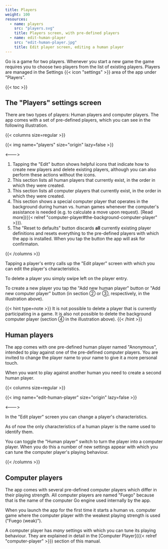 ```yaml
---
title: Players
weight: 100
resources:
  - name: players
    src: "players.svg"
    title: Players screen, with pre-defined players
  - name: edit-human-player
    src: "edit-human-player.jpg"
    title: Edit player screen, editing a human player
---
```


Go is a game for two players. Whenever you start a new game the game requires you to choose two players from the list of existing players. Players are managed in the Settings {{< icon "settings" >}} area of the app under "Players".

{{< toc >}}

## The "Players" settings screen

There are two types of players: Human players and computer players. The app comes with a set of pre-defined players, which you can see in the following illustration.

{{< columns size=regular >}}

{{< img name="players" size="origin" lazy=false >}}

<--->

1. Tapping the "Edit" button shows helpful icons that indicate how to create new players and delete existing players, although you can also perform these actions without the icons.
1. This section lists all human players that currently exist, in the order in which they were created.
1. This section lists all computer players that currently exist, in the order in which they were created.
1. This section shows a special computer player that operates in the background during human vs. human games whenever the computer's assistance is needed (e.g. to calculate a move upon request). [Read more]({{< relref "computer-player#the-background-computer-player" >}}).
1. The "Reset to defaults" button discards **all** currently existing player definitions and resets everything to the pre-defined players with which the app is installed. When you tap the button the app will ask for confirmaton.

{{< /columns >}}

Tapping a player's entry calls up the "Edit player" screen with which you can edit the player's characteristics.

To delete a player you simply swipe left on the player entry.

To create a new player you tap the "Add new human player" button or "Add new computer player" button (in section ② or ③, respectively, in the illustration above).

{{< hint type=note >}}
It is not possible to delete a player that is currently participating in a game. It is also not possible to delete the background computer player (section ④ in the illustration above).
{{< /hint >}}

## Human players

The app comes with one pre-defined human player named "Anonymous", intended to play against one of the pre-defined computer players. You are invited to change the player name to your name to give it a more personal touch.

When you want to play against another human you need to create a second human player.

{{< columns size=regular >}}

{{< img name="edit-human-player" size="origin" lazy=false >}}

<--->

In the "Edit player" screen you can change a player's characteristics.

As of now the only characteristics of a human player is the name used to identify them.

You can toggle the "Human player" switch to turn the player into a computer player. When you do this a number of new settings appear with which you can tune the computer player's playing behaviour.

{{< /columns >}}

## Computer players

The app comes with several pre-defined computer players which differ in their playing strength. All computer players are named "Fuego" because that is the name of the computer Go engine used internally by the app.

When you launch the app for the first time it starts a human vs. computer game where the computer player with the weakest playing strength is used ("Fuego (weak)").

A computer player has *many* settings with which you can tune its playing behaviour. They are explained in detail in the [Computer Player]({{< relref "computer-player" >}}) section of this manual.
